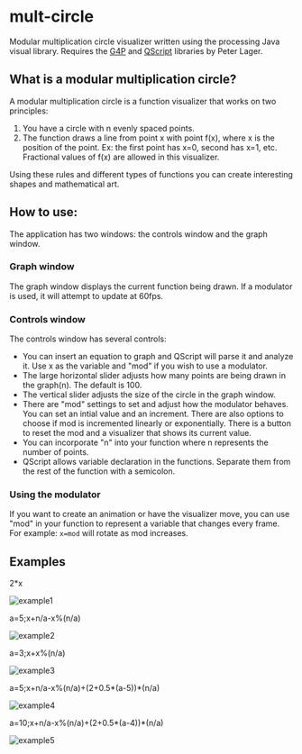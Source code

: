 # mult-circle
Modular multiplication circle visualizer written using the processing Java visual library. 
Requires the [G4P](http://www.lagers.org.uk/g4p/index.html) and [QScript](http://www.lagers.org.uk/qscript/index.html) libraries by Peter Lager.

## What is a modular multiplication circle?
A modular multiplication circle is a function visualizer that works on two principles:
1) You have a circle with n evenly spaced points.
2) The function draws a line from point x with point f(x), where x is the position of the point. Ex: the first point has x=0, second has x=1, etc. Fractional values of f(x) are allowed in this visualizer.

Using these rules and different types of functions you can create interesting shapes and mathematical art.

## How to use: 

The application has two windows: the controls window and the graph window.

### Graph window
The graph window displays the current function being drawn. If a modulator is used, it will attempt to update at 60fps.
### Controls window
The controls window has several controls:
- You can insert an equation to graph and QScript will parse it and analyze it. Use x as the variable and "mod" if you wish to use a modulator.
- The large horizontal slider adjusts how many points are being drawn in the graph(n). The default is 100.
- The vertical slider adjusts the size of the circle in the graph window.
- There are "mod" settings to set and adjust how the modulator behaves. You can set an intial value and an increment. There are also options to choose if mod is incremented linearly or exponentially. There is a button to reset the mod and a visualizer that shows its current value.
- You can incorporate "n" into your function where n represents the number of points.
- QScript allows variable declaration in the functions. Separate them from the rest of the function with a semicolon.
### Using the modulator
If you want to create an animation or have the visualizer move, you can use "mod" in your function to represent a variable that changes every frame. For example: `x=mod` will rotate as mod increases.

## Examples

2*x

![example1](https://github.com/hunter-lawson/multiplication_circle/blob/main/output/example1.png)

a=5;x+n/a-x%(n/a)

![example2](https://github.com/hunter-lawson/multiplication_circle/blob/main/output/example2.png)

a=3;x+x%(n/a)

![example3](https://github.com/hunter-lawson/multiplication_circle/blob/main/output/example3.png)

a=5;x+n/a-x%(n/a)+(2+0.5*(a-5))*(n/a)

![example4](https://github.com/hunter-lawson/multiplication_circle/blob/main/output/example4.png)

a=10;x+n/a-x%(n/a)+(2+0.5*(a-4))*(n/a)

![example5](https://github.com/hunter-lawson/multiplication_circle/blob/main/output/example5.png)
